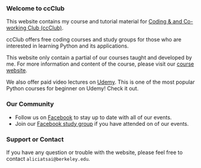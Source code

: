 ### Welcome to ccClub

This website contains my course and tutorial material for [Coding & and Co-working Club (ccClub)](http://www.ccclub.io/home/).

ccClub offers free coding courses and study groups for those who are interested in learning Python and its applications.

This website only contain a partial of our courses taught and developed by me. For more information and content of the course, please visit our [course website](http://www.ccclub.io/home/).

We also offer paid video lectures on [Udemy](https://www.udemy.com/ccclub-python-for-beginners/learn/v4/overview). This is one of the most popular Python courses for beginner on Udemy! Check it out.


### Our Community

- Follow us on [Facebook](https://www.facebook.com/ccClub-Python%E8%AE%80%E6%9B%B8%E6%9C%83-143844616425619/) to stay up to date with all of our events.
- Join our [Facebook study group](https://www.facebook.com/groups/1972307859754060/) if you have attended on of our events.

### Support or Contact

If you have any question or trouble with the website, please feel free to contact `aliciatsai@berkeley.edu`.
